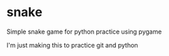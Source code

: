 # snake
Simple snake game for python practice using pygame

I'm just making this to practice git and python
